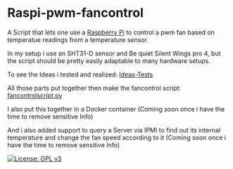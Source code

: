 # Raspi-pwm-fancontrol

A Script that lets one use a [Raspberry Pi](https://www.raspberrypi.com/) to control a pwm fan based on temperatue readings from a temperature sensor.

In my setup i use an SHT31-D sensor and Be quiet Silent Wings pro 4, but the script should be pretty easily adaptable to many hardware setups.

To see the Ideas i tested and realized: [Ideas-Tests](./idea-tests/idea-tests.md)

All those parts put together then make the fancontrol script: [fancontrolscript.py](fancontrolscript.py)

I also put this together in a Docker container (Coming soon once i have the time to remove sensitive Info)

And i also added support to query a Server via IPMI to find out its internal temperature and change the fan speed according to it (Coming soon once i have the time to remove sensitive Info)

[![License: GPL v3](https://img.shields.io/badge/License-GPLv3-blue.svg)](https://www.gnu.org/licenses/gpl-3.0)
